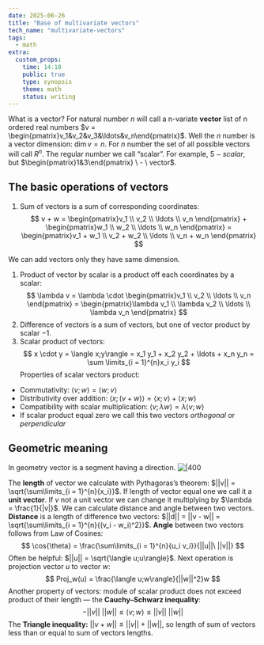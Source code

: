 ```yaml
---
date: 2025-06-26
title: "Base of multivariate vectors"
tech_name: "multivariate-vectors"
tags:
  - math
extra:
  custom_props:
    time: 14:18
    public: true
    type: synopsis
    theme: math
    status: writing
---
```

What is a vector? For natural number $n$ will call a n-variate **vector** list of n ordered real numbers $v = \begin{pmatrix}v_1&v_2&v_3&\ldots&v_n\end{pmatrix}$. Well the $n$ number is a vector dimension: $\dim{v} = n$. For $n$ number the set of all possible vectors will call $R^n$. 
The regular number we call “scalar”. For example, $5 \ - \ scalar$, but $\begin{pmatrix}1&3\end{pmatrix} \ - \ vector$.

## The basic operations of vectors
1. Sum of vectors is a sum of corresponding coordinates:
$$
v + w = \begin{pmatrix}v_1 \\ v_2 \\ \ldots \\ v_n \end{pmatrix} + \begin{pmatrix}w_1 \\ w_2 \\ \ldots \\ w_n \end{pmatrix} = \begin{pmatrix}v_1 + w_1 \\ v_2 + w_2 \\ \ldots \\ v_n + w_n \end{pmatrix}
$$

We can add vectors only they have same dimension.
1. Product of vector by scalar is a product off each coordinates by a scalar:
$$
\lambda v = \lambda \cdot \begin{pmatrix}v_1 \\ v_2 \\ \ldots \\ v_n \end{pmatrix} = \begin{pmatrix}\lambda v_1 \\ \lambda v_2 \\ \ldots \\ \lambda v_n \end{pmatrix}
$$
2. Difference of vectors is a sum of vectors, but one of vector product by scalar $-1$.
3. Scalar product of vectors:
$$
x \cdot y = \langle x;y\rangle = x_1 y_1 + x_2 y_2 + \ldots + x_n y_n = \sum \limits_{i = 1}^{n}x_i y_i
$$
Properties of scalar vectors product:
- Commutativity: $\langle v; w\rangle = \langle w; v\rangle$
- Distributivity over addition: $\langle x; (v + w)\rangle = \langle x; v\rangle + \langle x; w \rangle$
- Compatibility with scalar multiplication: $\langle v; \lambda w\rangle = \lambda \langle v;w\rangle$
- If scalar product equal zero we call this two vectors *orthogonal* or *perpendicular*
## Geometric meaning 
In geometry vector is a segment having a direction.
![|400](/images/the-vector.png)

 The **length** of vector we calculate with Pythagoras’s theorem: $||v|| = \sqrt{\sum\limits_{i = 1}^{n}{x_i}}$. If length of vector equal one we call it a **unit vector**. If $v$ not a unit vector we can change it multiplying by $\lambda = \frac{1}{|v|}$. We can calculate distance and angle between two vectors.  **Distance** is a length of difference two vectors: $||d|| = ||v - w|| = \sqrt{\sum\limits_{i = 1}^{n}{(v_i - w_i)^2}}$. **Angle** between two vectors follows from Law of Cosines: 
$$
\cos{\theta} = \frac{\sum\limits_{i = 1}^{n}{u_i v_i}}{||u||\ ||v||}
$$
Often be helpful: $||u|| = \sqrt{\langle u;u\rangle}$. Next operation is projection vector $u$ to vector $w$:
$$
Proj_w(u) = \frac{\langle u;w\rangle}{||w||^2}w
$$
Another property of vectors: module of scalar product does not exceed product of their length — the **Cauchy–Schwarz inequality**:
$$
-||v||\ ||w|| \leqslant \langle v;w\rangle \leqslant ||v||\ ||w||
$$
The **Triangle inequality:** $||v + w|| \leqslant ||v|| + ||w||$, so length of sum of vectors less than or equal to sum of vectors lengths.
